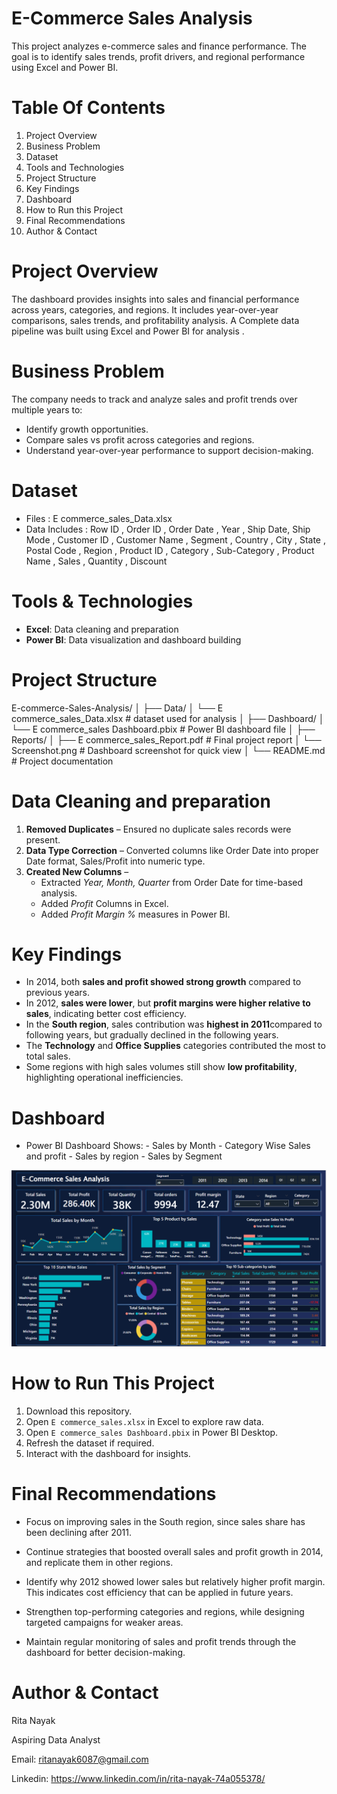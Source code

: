 
# E-Commerce Sales Analysis

This project analyzes e-commerce sales and finance performance. The goal is to identify sales trends, profit drivers, and regional performance using Excel and Power BI.

# Table Of Contents
 
1. Project Overview 
2. Business Problem  
3. Dataset  
4. Tools and Technologies  
5. Project Structure  
6. Key Findings  
7. Dashboard  
8. How to Run this Project  
9. Final Recommendations  
10. Author & Contact  

# Project Overview

The dashboard provides insights into sales and financial performance across years, categories, and regions. It includes year-over-year comparisons, sales trends, and profitability analysis. A Complete data pipeline was built using Excel and Power BI for analysis .

# Business Problem 

The company needs to track and analyze sales and profit trends over multiple years to:  
- Identify growth opportunities.  
- Compare sales vs profit across categories and regions.  
- Understand year-over-year performance to support decision-making.

# Dataset

- Files : E commerce_sales_Data.xlsx
- Data Includes : Row ID , Order ID , Order Date , Year , Ship Date, Ship Mode , Customer ID , Customer Name , Segment , Country , City ,	State , Postal Code , Region , Product ID , Category , Sub-Category , Product Name , Sales , Quantity , Discount

# Tools & Technologies

- **Excel**: Data cleaning and preparation  
- **Power BI**: Data visualization and dashboard building 

# Project Structure

E-commerce-Sales-Analysis/
│
├── Data/
│ └── E commerce_sales_Data.xlsx # dataset used for analysis
│
├── Dashboard/
│ └── E commerce_sales Dashboard.pbix # Power BI dashboard file
│
├── Reports/
│ ├── E commerce_sales_Report.pdf # Final project report
│ └── Screenshot.png # Dashboard screenshot for quick view
│
└── README.md # Project documentation

# Data Cleaning and preparation

1. **Removed Duplicates** – Ensured no duplicate sales records were present.  
3. **Data Type Correction** – Converted columns like Order Date into proper Date format, Sales/Profit into numeric type.  
4. **Created New Columns** –  
   - Extracted *Year, Month, Quarter* from Order Date for time-based analysis. 
   - Added *Profit* Columns in Excel. 
   - Added *Profit Margin %* measures in Power BI.

# Key Findings 

-  In 2014, both **sales and profit showed strong growth** compared to previous years.  
- In 2012, **sales were lower**, but **profit margins were higher relative to sales**, indicating better cost efficiency.  
- In the **South region**, sales contribution was **highest in 2011**compared to following years, but gradually declined in the following years.  
- The **Technology** and **Office Supplies** categories contributed the most to total sales.    
- Some regions with high sales volumes still show **low profitability**, highlighting operational inefficiencies. 

# Dashboard

- Power BI Dashboard Shows:
      - Sales by Month
      - Category Wise Sales and profit
      - Sales by region 
      - Sales by Segment

![Dashboard Screenshot](E%20commerce%20sales%20Dashboard%20Image.png)

# How to Run This Project

1. Download this repository.  
2. Open `E commerce_sales.xlsx` in Excel to explore raw data.  
3. Open `E commerce_sales Dashboard.pbix` in Power BI Desktop.  
4. Refresh the dataset if required.  
5. Interact with the dashboard for insights. 

# Final Recommendations

- Focus on improving sales in the South region, since sales share has been declining after 2011.

- Continue strategies that boosted overall sales and profit growth in 2014, and replicate them in other regions.

- Identify why 2012 showed lower sales but relatively higher profit margin. This indicates cost efficiency that can be applied in future years.

- Strengthen top-performing categories and regions, while designing targeted campaigns for weaker areas.

- Maintain regular monitoring of sales and profit trends through the dashboard for better decision-making.

# Author & Contact 

Rita Nayak

Aspiring Data Analyst

Email: ritanayak6087@gmail.com

Linkedin: https://www.linkedin.com/in/rita-nayak-74a055378/





